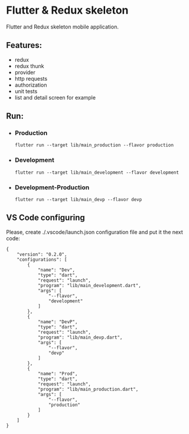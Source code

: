 # Flutter & Redux skeleton

Flutter and Redux skeleton mobile application.

## Features:
- redux
- redux thunk
- provider
- http requests
- authorization
- unit tests
- list and detail screen for example

## Run:
- ### Production
    ```
    flutter run --target lib/main_production --flavor production
    ```
- ### Development
    ```
    flutter run --target lib/main_development --flavor development
    ```
- ### Development-Production
    ```
    flutter run --target lib/main_devp --flavor devp
    ```

## VS Code configuring
Please, create ./.vscode/launch.json configuration file and put it the next code:
```
{
    "version": "0.2.0",
    "configurations": [
        {
            "name": "Dev",
            "type": "dart",
            "request": "launch",
            "program": "lib/main_development.dart",
            "args": [
                "--flavor",
                "development"
            ]
        },
        {
            "name": "DevP",
            "type": "dart",
            "request": "launch",
            "program": "lib/main_devp.dart",
            "args": [
                "--flavor",
                "devp"
            ]
        },
        {
            "name": "Prod",
            "type": "dart",
            "request": "launch",
            "program": "lib/main_production.dart",
            "args": [
                "--flavor",
                "production"
            ]
        }
    ]
}
```